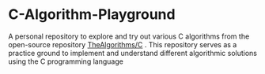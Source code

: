 # C-Algorithm-Playground
A personal repository to explore and try out various C algorithms from the open-source repository [TheAlgorithms/C](https://github.com/TheAlgorithms/C) . This repository serves as a practice ground to implement and understand different algorithmic solutions using the C programming language

